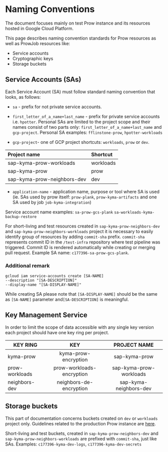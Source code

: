 # Naming Conventions

The document focuses mainly on test Prow instance and its resources hosted in Google Cloud Platform.

This page describes naming convention standards for Prow resources as well as ProwJob resources like:
- Service accounts
- Cryptographic keys
- Storage buckets


## Service Accounts (SAs)

Each Service Account (SA) must follow standard naming convention that looks, as follows:
- `sa` - prefix for not private service accounts.
- `first_letter_of_a_name+last_name` - prefix for private service accounts i.e. `hpotter`.
Personal SAs are limited to the project scope and their names consist of two parts only: `first_letter_of_a_name+last_name` and `gcp-project`.
Personal SA examples: `fflinstone-prow`, `hpotter-workloads`

- `gcp-project`- one of GCP project shortcuts: `workloads`, `prow` or `dev`.

| Project name   | Shortcut |
| :-----------------| :---------------- | 
| sap-kyma-prow-workloads | workloads|
| sap-kyma-prow | prow|
| sap-kyma-prow-neighbors-dev | dev|


- `application-name` - application name, purpose or tool where SA is used (ie. SAs used by prow itself: `prow-plank`, `prow-kyma-artifacts` and one SA used by job `job-kyma-integration`)

Service account name examples:
`sa-prow-gcs-plank`
`sa-workloads-kyma-backup-restore`

For short-living and test resources created in `sap-kyma-prow-neighbors-dev` and `sap-kyma-prow-neighbors-workloads` project it is necessary to easily identify group of resources by adding `commit-sha` prefix.
`commit-sha` represents commit ID in the `/test-infra` repository where test pipeline was triggered. Commit ID is rendered automatically while creating or merging pull request.
Example SA name: `c177396-sa-prow-gcs-plank`.

### Additional remark

```
gcloud iam service-accounts create [SA-NAME]
--description "[SA-DESCRIPTION]"
--display-name "[SA-DISPLAY-NAME]"
```
While creating SA please note that `[SA-DISPLAY-NAME]` should be the same as `[SA-NAME]` parameter and`[SA-DESCRIPTION]` is meaningful.


## Key Management Service
In order to limit the scope of data accessible with any single key version each project should have one key ring per project.

| KEY RING         | KEY | PROJECT NAME           |
| ------------- |:-------------:|:-------------:|
| kyma-prow |  kyma-prow-encryption |sap-kyma-prow |
| prow-workloads | prow-workloads-encryption |sap-kyma-prow-workloads |
| neighbors-dev | neighbors-de-encryption |sap-kyma-neighbors-dev | 


## Storage buckets

This part of documentation concerns buckets created on `dev` or `workloads` project only. Guidelines related to the production Prow instance are [here](.production-cluster-configuration.md).

Short-living and test buckets, created in `sap-kyma-prow-neighbors-dev` and `sap-kyma-prow-neighbors-workloads` are prefixed with `commit-sha`, just like SAs.
Examples: `c177396-kyma-dev-logs`, `c177396-kyma-dev-secrets`